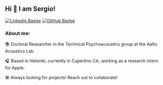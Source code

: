 ## Hi 👋 I am Sergio!

[![Linkedin Badge](https://img.shields.io/badge/LinkedIn-000?logo=linkedin&logoColor=0A66C2)](https://www.linkedin.com/in/sergiodlash/)
[![GitHub Badge](https://img.shields.io/badge/GitHub-000?logo=github&logoColor=0A66C2)](https://github.com/sergiodlash)

### About me:
📚 Doctoral Researcher in the Technical Psychoacoustics group at the Aalto Acoustics Lab.

🎧 Based in Helsinki, currently in Cupertino CA, working as a research intern for Apple. 

🛠 Always looking for projects! Reach out to collaborate!

